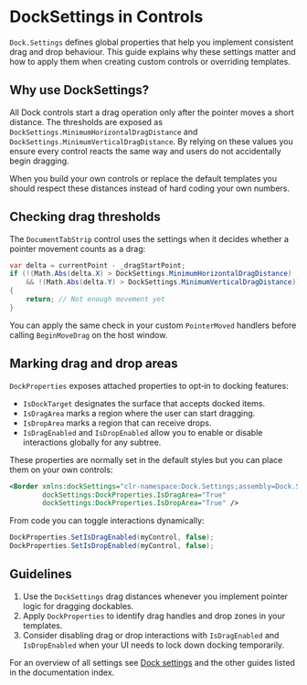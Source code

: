 # DockSettings in Controls

`Dock.Settings` defines global properties that help you implement consistent drag and drop behaviour. This guide explains why these settings matter and how to apply them when creating custom controls or overriding templates.

## Why use DockSettings?

All Dock controls start a drag operation only after the pointer moves a short distance. The thresholds are exposed as `DockSettings.MinimumHorizontalDragDistance` and `DockSettings.MinimumVerticalDragDistance`. By relying on these values you ensure every control reacts the same way and users do not accidentally begin dragging.

When you build your own controls or replace the default templates you should respect these distances instead of hard coding your own numbers.

## Checking drag thresholds

The `DocumentTabStrip` control uses the settings when it decides whether a pointer movement counts as a drag:

```csharp
var delta = currentPoint - _dragStartPoint;
if (!(Math.Abs(delta.X) > DockSettings.MinimumHorizontalDragDistance)
    && !(Math.Abs(delta.Y) > DockSettings.MinimumVerticalDragDistance))
{
    return; // Not enough movement yet
}
```

You can apply the same check in your custom `PointerMoved` handlers before calling `BeginMoveDrag` on the host window.

## Marking drag and drop areas

`DockProperties` exposes attached properties to opt‑in to docking features:

- `IsDockTarget` designates the surface that accepts docked items.
- `IsDragArea` marks a region where the user can start dragging.
- `IsDropArea` marks a region that can receive drops.
- `IsDragEnabled` and `IsDropEnabled` allow you to enable or disable interactions globally for any subtree.

These properties are normally set in the default styles but you can place them on your own controls:

```xml
<Border xmlns:dockSettings="clr-namespace:Dock.Settings;assembly=Dock.Settings"
        dockSettings:DockProperties.IsDragArea="True"
        dockSettings:DockProperties.IsDropArea="True" />
```

From code you can toggle interactions dynamically:

```csharp
DockProperties.SetIsDragEnabled(myControl, false);
DockProperties.SetIsDropEnabled(myControl, false);
```

## Guidelines

1. Use the `DockSettings` drag distances whenever you implement pointer logic for dragging dockables.
2. Apply `DockProperties` to identify drag handles and drop zones in your templates.
3. Consider disabling drag or drop interactions with `IsDragEnabled` and `IsDropEnabled` when your UI needs to lock down docking temporarily.

For an overview of all settings see [Dock settings](dock-settings.md) and the other guides listed in the documentation index.
